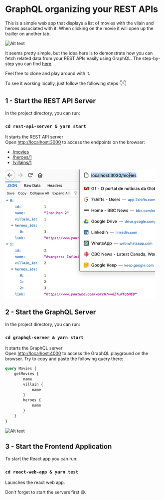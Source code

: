 # GraphQL organizing your REST APIs

This is a simple web app that displays a list of movies with the vilain and heroes associated with it. When clicking on the movie it will open up the trailler on another tab.

![Alt text](assets/heroes-movies.gif?raw=true 'Web Application')

It seems pretty simple, but the idea here is to demonstrate how you can fetch related data from your REST APIs easily using GraphQL. The step-by-step you can find [here](https://deploy-preview-6--herodev.netlify.app/blog/graphql-organizing-your-rest-apis).

Feel free to clone and play around with it.

To see it working locally, just follow the following steps 👇👇

## 1 - Start the REST API Server

In the project directory, you can run:

### `cd rest-api-server & yarn start`

It starts the REST API server<br />
Open [http://localhost:3000](http://localhost:3000) to access the endpoints on the browser:

-   [/movies](http://localhost:3000/movies)
-   [/heroes/1](http://localhost:3000/heroes/1)
-   [/villains/1](http://localhost:3000/villains/1)

![Alt text](assets/rest.gif?raw=true 'Rest endpoints')

## 2 - Start the GraphQL Server

In the project directory, you can run:

### `cd graphql-server & yarn start`

It starts the GraphQL server<br />
Open [http://localhost:4000](http://localhost:4000) to access the GraphQL playground on the browser. Try to copy and paste the following query there:

```graphql
query Movies {
    getMovies {
        name
        villain {
            name
        }
        heroes {
            name
        }
    }
}
```

![Alt text](assets/graphql.gif?raw=true 'GraphQL Playground')

## 3 - Start the Frontend Application

To start the React app you can run:

### `cd react-web-app & yarn test`

Launches the react web app.<br />

Don't forget to start the servers first 😅.
